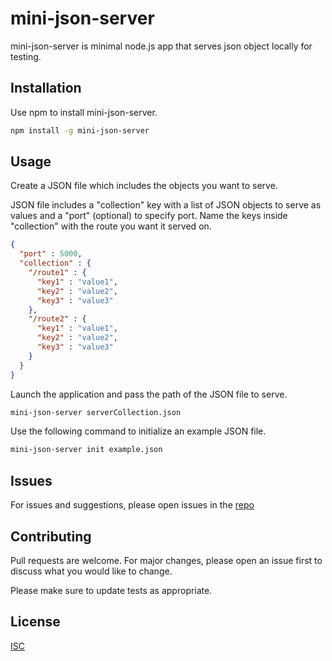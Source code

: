 # mini-json-server

mini-json-server is minimal node.js app that serves json object locally for testing.

## Installation

Use npm to install mini-json-server.

```bash
npm install -g mini-json-server
```

## Usage
Create a JSON file which includes the objects you want to serve.

JSON file includes a "collection" key with a list of JSON objects to serve as values and a "port" (optional) to specify port. 
Name the keys inside "collection" with the route you want it served on. 

```JSON
{ 
  "port" : 5000,
  "collection" : { 
    "/route1" : {
      "key1" : "value1",
      "key2" : "value2",
      "key3" : "value3"
    },
    "/route2" : {
      "key1" : "value1",
      "key2" : "value2",
      "key3" : "value3"
    }
  }
}
```

Launch the application and pass the path of the JSON file to serve.
```bash
mini-json-server serverCollection.json
``` 
Use the following command to initialize an example JSON file.
```bash
mini-json-server init example.json
``` 
## Issues
For issues and suggestions, please open issues in the [repo](https://github.com/ajaymehul/mini-json-server)


## Contributing
Pull requests are welcome. For major changes, please open an issue first to discuss what you would like to change.

Please make sure to update tests as appropriate.

## License
[ISC](https://choosealicense.com/licenses/isc/)
